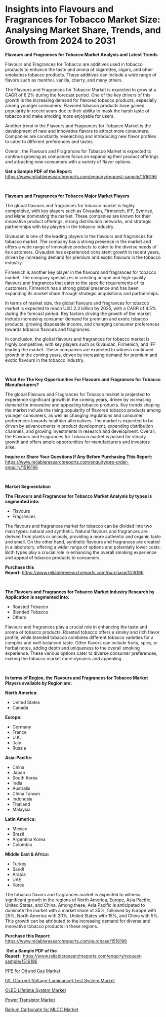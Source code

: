 <p><h1>Insights into Flavours and Fragrances for Tobacco Market Size: Analysing Market Share, Trends, and Growth from 2024 to 2031</h1></p><p><strong>Flavours and Fragrances for Tobacco Market Analysis and Latest Trends</strong></p>
<p><p>Flavours and Fragrances for Tobacco are additives used in tobacco products to enhance the taste and aroma of cigarettes, cigars, and other smokeless tobacco products. These additives can include a wide range of flavors such as menthol, vanilla, cherry, and many others.</p><p>The Flavours and Fragrances for Tobacco Market is expected to grow at a CAGR of 6.2% during the forecast period. One of the key drivers of this growth is the increasing demand for flavored tobacco products, especially among younger consumers. Flavored tobacco products have gained popularity in recent years due to their ability to mask the harsh taste of tobacco and make smoking more enjoyable for users.</p><p>Another trend in the Flavours and Fragrances for Tobacco Market is the development of new and innovative flavors to attract more consumers. Companies are constantly researching and introducing new flavor profiles to cater to different preferences and tastes.</p><p>Overall, the Flavours and Fragrances for Tobacco Market is expected to continue growing as companies focus on expanding their product offerings and attracting new consumers with a variety of flavor options.</p></p>
<p><strong>Get a Sample PDF of the Report:&nbsp;</strong> <a href="https://www.reliableresearchreports.com/enquiry/request-sample/1516196">https://www.reliableresearchreports.com/enquiry/request-sample/1516196</a></p>
<p>&nbsp;</p>
<p><strong>Flavours and Fragrances for Tobacco Major Market Players</strong></p>
<p><p>The global flavours and fragrances for tobacco market is highly competitive, with key players such as Givaudan, Firmenich, IFF, Symrise, and Mane dominating the market. These companies are known for their innovative product offerings, strong distribution networks, and strategic partnerships with key players in the tobacco industry.</p><p>Givaudan is one of the leading players in the flavours and fragrances for tobacco market. The company has a strong presence in the market and offers a wide range of innovative products to cater to the diverse needs of its customers. Givaudan has experienced consistent growth in recent years, driven by increasing demand for premium and exotic flavours in the tobacco industry.</p><p>Firmenich is another key player in the flavours and fragrances for tobacco market. The company specializes in creating unique and high-quality flavours and fragrances that cater to the specific requirements of its customers. Firmenich has a strong global presence and has been expanding its market share through strategic acquisitions and partnerships.</p><p>In terms of market size, the global flavours and fragrances for tobacco market is expected to reach USD 2.3 billion by 2025, with a CAGR of 4.5% during the forecast period. Key factors driving the growth of the market include increasing consumer demand for premium and exotic tobacco products, growing disposable income, and changing consumer preferences towards tobacco flavours and fragrances.</p><p>In conclusion, the global flavours and fragrances for tobacco market is highly competitive, with key players such as Givaudan, Firmenich, and IFF leading the market. These companies are expected to witness continued growth in the coming years, driven by increasing demand for premium and exotic flavours in the tobacco industry.</p></p>
<p>&nbsp;</p>
<p><strong>What Are The Key Opportunities For Flavours and Fragrances for Tobacco Manufacturers?</strong></p>
<p><p>The global Flavours and Fragrances for Tobacco market is projected to experience significant growth in the coming years, driven by increasing demand for innovative and appealing tobacco products. Key trends shaping the market include the rising popularity of flavored tobacco products among younger consumers, as well as changing regulations and consumer preferences towards healthier alternatives. The market is expected to be driven by advancements in product development, expanding distribution channels, and growing investments in research and development. Overall, the Flavours and Fragrances for Tobacco market is poised for steady growth and offers ample opportunities for manufacturers and investors alike.</p></p>
<p><strong>Inquire or Share Your Questions If Any Before Purchasing This Report:</strong> <a href="https://www.reliableresearchreports.com/enquiry/pre-order-enquiry/1516196">https://www.reliableresearchreports.com/enquiry/pre-order-enquiry/1516196</a></p>
<p>&nbsp;</p>
<p><strong>Market Segmentation</strong></p>
<p><strong>The Flavours and Fragrances for Tobacco Market Analysis by types is segmented into:</strong></p>
<p><ul><li>Flavours</li><li>Fragrances</li></ul></p>
<p><p>The flavours and fragrances market for tobacco can be divided into two main types: natural and synthetic. Natural flavours and fragrances are derived from plants or animals, providing a more authentic and organic taste and smell. On the other hand, synthetic flavours and fragrances are created in a laboratory, offering a wider range of options and potentially lower costs. Both types play a crucial role in enhancing the overall smoking experience and appeal of tobacco products to consumers.</p></p>
<p><strong>Purchase this Report:&nbsp;</strong><a href="https://www.reliableresearchreports.com/purchase/1516196">https://www.reliableresearchreports.com/purchase/1516196</a></p>
<p>&nbsp;</p>
<p><strong>The Flavours and Fragrances for Tobacco Market Industry Research by Application is segmented into:</strong></p>
<p><ul><li>Roasted Tobacco</li><li>Blended Tobacco</li><li>Others</li></ul></p>
<p><p>Flavours and fragrances play a crucial role in enhancing the taste and aroma of tobacco products. Roasted tobacco offers a smoky and rich flavor profile, while blended tobacco combines different tobacco varieties for a complex and well-balanced taste. Other flavors can include fruity, spicy, or herbal notes, adding depth and uniqueness to the overall smoking experience. These various options cater to diverse consumer preferences, making the tobacco market more dynamic and appealing.</p></p>
<p>&nbsp;</p>
<p><strong>In terms of Region, the Flavours and Fragrances for Tobacco Market Players available by Region are:</strong></p>
<p>
    <p> <strong> North America: </strong>
        <ul>
            <li>United States</li>
            <li>Canada</li>
        </ul>
        </p> 
    <p> <strong> Europe: </strong>
        <ul>
            <li>Germany</li>
            <li>France</li>
            <li>U.K.</li>
            <li>Italy</li>
            <li>Russia</li>
        </ul>
        </p> 
    <p> <strong> Asia-Pacific: </strong>
        <ul>
            <li>China</li>
            <li>Japan</li>
            <li>South Korea</li>
            <li>India</li>
            <li>Australia</li>
            <li>China Taiwan</li>
            <li>Indonesia</li>
            <li>Thailand</li>
            <li>Malaysia</li>
        </ul>
        </p> 
    <p> <strong> Latin America: </strong>
        <ul>
            <li>Mexico</li>
            <li>Brazil</li>
            <li>Argentina Korea</li>
            <li>Colombia</li>
        </ul>
        </p> 
    <p> <strong> Middle East & Africa: </strong>
        <ul>
            <li>Turkey</li>
            <li>Saudi</li>
            <li>Arabia</li>
            <li>UAE</li>
            <li>Korea</li>
        </ul>
    </p>
    </p>
<p><p>The tobacco flavors and fragrances market is expected to witness significant growth in the regions of North America, Europe, Asia Pacific, United States, and China. Among these, Asia Pacific is anticipated to dominate the market with a market share of 35%, followed by Europe with 25%, North America with 20%, United States with 15%, and China with 5%. This growth can be attributed to the increasing demand for diverse and innovative tobacco products in these regions.</p></p>
<p><strong>Purchase this Report: </strong><a href="https://www.reliableresearchreports.com/purchase/1516196">https://www.reliableresearchreports.com/purchase/1516196</a></p>
<p>&nbsp;<strong>Get a Sample PDF of the Report:&nbsp;&nbsp;</strong><a href="https://www.reliableresearchreports.com/enquiry/request-sample/1516196">https://www.reliableresearchreports.com/enquiry/request-sample/1516196</a></p>
<p><strong></strong></p>
<p><p><a href="https://view.publitas.com/reportprime-1/ppe-for-oil-and-gas-market-a-comprehensive-report-of-its-market-share-growth-trends-2024-2031/">PPE for Oil and Gas Market</a></p><p><a href="https://five-trouble-98a.notion.site/IVL-Current-Voltage-Luminance-Test-System-Market-Centers-on-Aspects-such-as-Market-Growth-Market--5a70c3653d694061a3d6a7733aab31c3">IVL (Current-Voltage-Luminance) Test System Market</a></p><p><a href="https://ivy-potential-64b.notion.site/OLED-Lifetime-System-Market-Research-Report-Provides-Critical-Insights-that-can-help-Shape-Business--9c05feaa32de44199d1cd02f9229e0b5">OLED Lifetime System Market</a></p><p><a href="https://view.publitas.com/reportprime-1/power-transistor-market-size-focuses-on-market-dynamics-in-depth-analysis-and-future-projections-of-its-market-forecasted-for-period-from-2024-to-2031/">Power Transistor Market</a></p><p><a href="https://github.com/jaidynmorantestelletmjzya/Market-Research-Report-List-1/blob/main/barium-carbonate-for-mlcc-market.md">Barium Carbonate for MLCC Market</a></p></p>